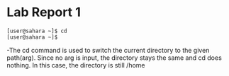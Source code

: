 # Lab Report 1 
```
[user@sahara ~]$ cd
[user@sahara ~]$ 
```
-The cd command is used to switch the current directory to the given path(arg). Since no arg is input, the directory stays the same and cd does nothing. In this case, the directory is still /home
